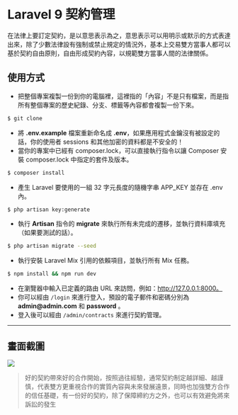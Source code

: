 # Laravel 9 契約管理

在法律上要訂定契約，是以意思表示為之，意思表示可以用明示或默示的方式表達出來，除了少數法律設有強制或禁止規定的情況外，基本上交易雙方當事人都可以基於契約自由原則，自由形成契約內容，以規範雙方當事人間的法律關係。

## 使用方式
- 把整個專案複製一份到你的電腦裡，這裡指的「內容」不是只有檔案，而是指所有整個專案的歷史紀錄、分支、標籤等內容都會複製一份下來。
```sh
$ git clone
```
- 將 __.env.example__ 檔案重新命名成 __.env__，如果應用程式金鑰沒有被設定的話，你的使用者 sessions 和其他加密的資料都是不安全的！
- 當你的專案中已經有 composer.lock，可以直接執行指令以讓 Composer 安裝 composer.lock 中指定的套件及版本。
```sh
$ composer install
```
- 產生 Laravel 要使用的一組 32 字元長度的隨機字串 APP_KEY 並存在 .env 內。
```sh
$ php artisan key:generate
```
- 執行 __Artisan__ 指令的 __migrate__ 來執行所有未完成的遷移，並執行資料庫填充（如果要測試的話）。
```sh
$ php artisan migrate --seed
```
- 執行安裝 Laravel Mix 引用的依賴項目，並執行所有 Mix 任務。
```sh
$ npm install && npm run dev
```
- 在瀏覽器中輸入已定義的路由 URL 來訪問，例如：http://127.0.0.1:8000。
- 你可以經由 `/login` 來進行登入，預設的電子郵件和密碼分別為 __admin@admin.com__ 和 __password__ 。
- 登入後可以經由 `/admin/contracts` 來進行契約管理。

----

## 畫面截圖
![](https://i.imgur.com/GdPOnLR.png)
> 好的契約帶來好的合作開始，按照過往經驗，通常契約制定越詳細、越謹慎，代表雙方更重視合作的實質內容與未來發展遠景，同時也加強雙方合作的信任基礎，有一份好的契約，除了保障締約方之外，也可以有效避免將來訴訟的發生
